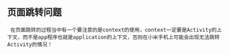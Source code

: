 ﻿## 页面跳转问题 ##
     在页面跳转的过程当中有一个要注意的是context的使用，context一定要是Activity的上下文，而不是app程序也就是application的上下文，否则在小米手机上可能会出现无法跳转Activity的情况！